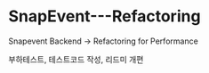 # SnapEvent---Refactoring
Snapevent Backend -> Refactoring for Performance

부하테스트, 테스트코드 작성, 리드미 개편

